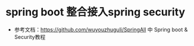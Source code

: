 # spring boot 整合接入spring security

* 参考文档：https://github.com/wuyouzhuguli/SpringAll 中 Spring boot & Security教程